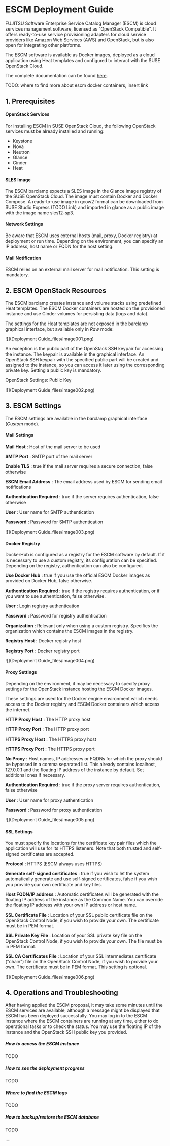 # ESCM Deployment Guide

FUJITSU Software Enterprise Service Catalog Manager (ESCM) is cloud services management software, licensed as &quot;OpenStack Compatible&quot;. It offers ready-to-use service provisioning adapters for cloud service providers like Amazon Web Services (AWS) and OpenStack, but is also open for integrating other platforms.

The ESCM software is available as Docker images, deployed as a cloud application using Heat templates and configured to interact with the SUSE OpenStack Cloud.

The complete documentation can be found [here](https://github.com/servicecatalog/documentation/tree/ESCM).

TODO: where to find more about escm docker containers, insert link

## 1. Prerequisites

#### OpenStack Services

For installing ESCM in SUSE OpenStack Cloud, the following OpenStack services must be already installed and running:

- Keystone
- Nova
- Neutron
- Glance
- Cinder
- Heat

#### SLES Image

The ESCM barclamp expects a SLES image in the Glance image registry of the SUSE OpenStack Cloud. The image must contain Docker and Docker Compose. A ready-to-use image in qcow2 format can be downloaded from SUSE Studio Express (TODO Link) and imported in glance as a public image with the image name sles12-sp3.

#### Network Settings

Be aware that ESCM uses external hosts (mail, proxy, Docker registry) at deployment or run time. Depending on the environment, you can specify an IP address, host name or FQDN for the host setting.

#### Mail Notification

ESCM relies on an external mail server for mail notification. This setting is mandatory.

## 2. ESCM OpenStack Resources

The ESCM barclamp creates instance and volume stacks using predefined Heat templates. The ESCM Docker containers are hosted on the provisioned instance and use Cinder volumes for persisting data (logs and data).

The settings for the Heat templates are not exposed in the barclamp graphical interface, but available only in _Raw_ mode:

 ![](Deployment Guide_files/image001.png)

An exception is the public part of the OpenStack SSH keypair for accessing the instance. The keypair is available in the graphical interface. An OpenStack SSH keypair with the specified public part will be created and assigned to the instance, so you can access it later using the corresponding private key. Setting a public key is mandatory.

OpenStack Settings: Public Key

![](Deployment Guide_files/image002.png)


## 3. ESCM Settings

The ESCM settings are available in the barclamp graphical interface (_Custom_ mode).

#### Mail Settings

**Mail Host** : Host of the mail server to be used

**SMTP Port** : SMTP port of the mail server

**Enable TLS** : true if the mail server requires a secure connection, false otherwise

**ESCM Email Address** : The email address used by ESCM for sending email notifications

**Authentication Required** : true if the server requires authentication, false otherwise

**User** : User name for SMTP authentication

**Password** : Password for SMTP authentication

![](Deployment Guide_files/image003.png)


#### Docker Registry

DockerHub is configured as a registry for the ESCM software by default. If it is necessary to use a custom registry, its configuration can be specified. Depending on the registry, authentication can also be configured.

**Use Docker Hub** : true if you use the official ESCM Docker images as provided on Docker Hub, false otherwise.

**Authentication Required** : true if the registry requires authentication, or if you want to use authentication, false otherwise.

**User** : Login registry authentication

**Password** : Password for registry authentication

**Organization** : Relevant only when using a custom registry. Specifies the organization which contains the ESCM images in the registry.

**Registry Host** : Docker registry host

**Registry Port** : Docker registry port

![](Deployment Guide_files/image004.png)


#### Proxy Settings

Depending on the environment, it may be necessary to specify proxy settings for the OpenStack instance hosting the ESCM Docker images.

These settings are used for the Docker engine environment which needs access to the Docker registry and ESCM Docker containers which access the internet.

**HTTP Proxy Host** : The HTTP proxy host

**HTTP Proxy Port** : The HTTP proxy port

**HTTPS Proxy Host** : The HTTPS proxy host

**HTTPS Proxy Port** : The HTTPS proxy port

**No Proxy** : Host names, IP addresses or FQDNs for which the proxy should be bypassed in a comma separated list. This already contains localhost, 127.0.0.1 and the floating IP address of the instance by default. Set additional ones if necessary.

**Authentication Required** : true if the proxy server requires authentication, false otherwise

**User** : User name for proxy authentication

**Password** : Password for proxy authentication

![](Deployment Guide_files/image005.png)


#### SSL Settings

You must specify the locations for the certificate key pair files which the application will use for its HTTPS listeners. Note that both trusted and self-signed certificates are accepted.

**Protocol** : HTTPS (ESCM always uses HTTPS)

**Generate self-signed certificates** : true if you wish to let the system automatically generate and use self-signed certificates, false if you wish you provide your own certificate and key files.

**Host FQDN/IP address** : Automatic certificates will be generated with the floating IP address of the instance as the Common Name. You can override the floating IP address with your own IP address or host name.

**SSL Certificate File** : Location of your SSL public certificate file on the OpenStack Control Node, if you wish to provide your own. The certificate must be in PEM format.

**SSL Private Key File** : Location of your SSL private key file on the OpenStack Control Node, if you wish to provide your own. The file must be in PEM format.

**SSL CA Certificates File** : Location of your SSL intermediates certificate (&quot;chain&quot;) file on the OpenStack Control Node, if you wish to provide your own. The certificate must be in PEM format. This setting is optional.

![](Deployment Guide_files/image006.png)


## 4. Operations and Troubleshooting

After having applied the ESCM proposal, it may take some minutes until the ESCM services are available, although a message might be displayed that ESCM has been deployed successfully. You may log in to the ESCM instance where the ESCM containers are running at any time, either to do operational tasks or to check the status. You may use the floating IP of the instance and the OpenStack SSH public key you provided.

##### How to access the ESCM instance

TODO

##### How to see the deployment progress

TODO

##### Where to find the ESCM logs

TODO

##### How to backup/restore the ESCM database

TODO

....

